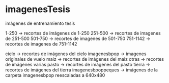 # imagenesTesis
imágenes de entrenamiento tesis

1-250 -> recortes de imágenes de 1-250
251-500 -> recortes de imagenes de 251-500
501-750 -> recortes de imagenes de 501-750
751-1142 -> recortes de imagenes de 751-1142

cielo -> recortes de imágenes del cielo
imagenesbpop -> imagenes originales de vuelo
maiz -> recortes de imágenes del maiz
otras -> recortes de imágenes varias
pasto -> recortes de imágenes del pasto
tierra -> recortes de imágenes del tierra
imagenesbpoppeques -> imágenes de la carpeta imagenesbpop reescaladas a 640x480

